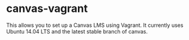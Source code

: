 # canvas-vagrant

This allows you to set up a Canvas LMS using Vagrant. It currently uses Ubuntu 14.04 LTS and
the latest stable branch of canvas.
